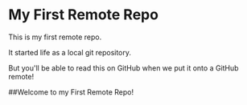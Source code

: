 # My First Remote Repo

This is my first remote repo.

It started life as a local git repository.

But you'll be able to read this on GitHub when we put it onto a GitHub remote!

##Welcome to my First Remote Repo!
